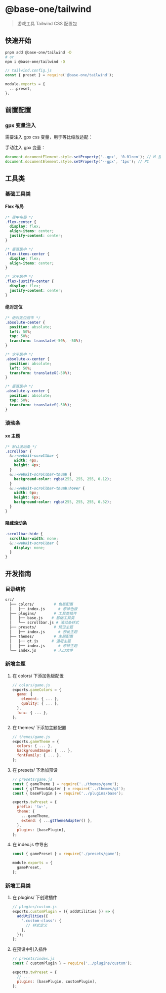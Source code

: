 # @base-one/tailwind

> 游戏工具 Tailwind CSS 配置包

## 快速开始

```bash
pnpm add @base-one/tailwind -D
# or
npm i @base-one/tailwind -D
```

```js
// tailwind.config.js
const { preset } = require('@base-one/tailwind');

module.exports = {
  ...preset,
};
```

## 前置配置

### gpx 变量注入

需要注入 gpx css 变量，用于等比缩放适配：

手动注入 gpx 变量：

```js
document.documentElement.style.setProperty('--gpx', '0.01rem'); // M 且 rootFontSize 为 100px
document.documentElement.style.setProperty('--gpx', '1px'); // PC
```

## 工具类

### 基础工具类

#### Flex 布局

```css
/* 居中布局 */
.flex-center {
  display: flex;
  align-items: center;
  justify-content: center;
}

/* 垂直居中 */
.flex-items-center {
  display: flex;
  align-items: center;
}

/* 水平居中 */
.flex-justify-center {
  display: flex;
  justify-content: center;
}
```

#### 绝对定位

```css
/* 绝对定位居中 */
.absolute-center {
  position: absolute;
  left: 50%;
  top: 50%;
  transform: translate(-50%, -50%);
}

/* 水平居中 */
.absolute-x-center {
  position: absolute;
  left: 50%;
  transform: translateX(-50%);
}

/* 垂直居中 */
.absolute-y-center {
  position: absolute;
  top: 50%;
  transform: translateY(-50%);
}
```

### 滚动条

#### xx 主题

```css
/* 默认滚动条 */
.scrollbar {
  &::-webkit-scrollbar {
    width: 4px;
    height: 4px;
  }
  &::-webkit-scrollbar-thumb {
    background-color: rgba(255, 255, 255, 0.12);
  }
  &::-webkit-scrollbar-thumb:hover {
    width: 6px;
    height: 6px;
    background-color: rgba(255, 255, 255, 0.32);
  }
}
```

#### 隐藏滚动条

```css
.scrollbar-hide {
  scrollbar-width: none;
  &::-webkit-scrollbar {
    display: none;
  }
}
```

## 开发指南

### 目录结构

```bash
src/
  ├── colors/         # 色板配置
  │   ├── index.js      # 原神色板
  ├── plugins/        # 工具类插件
  │   ├── base.js    # 基础工具类
  │   └── scrollbar.js # 滚动条样式
  ├── presets/        # 预设主题
  │   ├── index.js      # 预设主题
  ├── themes/         # 主题配置
  │   ├── gt.js      # 通用主题
  │   ├── index.js      # 原神主题
  └── index.js        # 入口文件
```

### 新增主题

1. 在 colors/ 下添加色板配置

   ```js
   // colors/game.js
   exports.gameColors = {
     game: {
       element: { ... },
       quality: { ... },
     },
     func: { ... },
   };
   ```

2. 在 themes/ 下添加主题配置

   ```js
   // themes/game.js
   exports.gameTheme = {
     colors: { ... },
     backgroundImage: { ... },
     fontFamily: { ... },
   };
   ```

3. 在 presets/ 下添加预设

   ```js
   // presets/game.js
   const { gameTheme } = require('../themes/game');
   const { gtThemeAdapter } = require('../themes/gt');
   const { basePlugin } = require('../plugins/base');

   exports.twPreset = {
     prefix: 'tw-',
     theme: {
       ...gameTheme,
       extend: { ...gtThemeAdapter() },
     },
     plugins: [basePlugin],
   };
   ```

4. 在 index.js 中导出

   ```js
   const { gamePreset } = require('./presets/game');

   module.exports = {
     gamePreset,
   };
   ```

### 新增工具类

1. 在 plugins/ 下创建插件

   ```js
   // plugins/custom.js
   exports.customPlugin = ({ addUtilities }) => {
     addUtilities({
       '.custom-class': {
         // 样式定义
       },
     });
   };
   ```

2. 在预设中引入插件

   ```js
   // presets/index.js
   const { customPlugin } = require('../plugins/custom');

   exports.twPreset = {
     // ...
     plugins: [basePlugin, customPlugin],
   };
   ```
